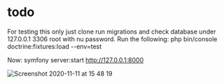 # todo

For testing this only just clone run migrations and check database under 127.0.0.1 3306 root with nu password.
Run the following: 
  php bin/console doctrine:fixtures:load --env=test
  
Now: symfony server:start
http://127.0.0.1:8000

![Screenshot 2020-11-11 at 15 48 19](https://user-images.githubusercontent.com/4425203/98827353-0fb12180-2437-11eb-8c2d-55b4893da014.png)
